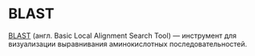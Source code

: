# BLAST

[BLAST](https://ru.wikipedia.org/wiki/BLAST) (англ. Basic Local Alignment Search Tool) — инструмент для визуализации выравнивания аминокислотных последовательностей.
